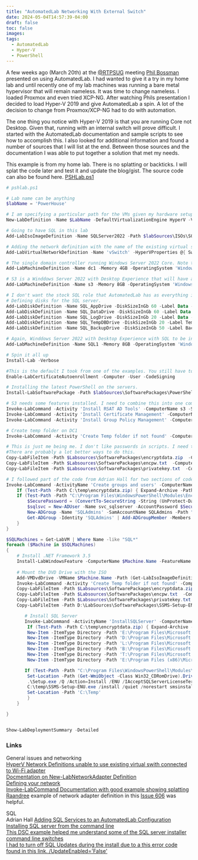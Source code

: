 ```yaml
---
title: "AutomatedLab Networking With External Switch"
date: 2024-05-04T14:57:39-04:00
draft: false
toc: false
images:
tags: 
  - AutomatedLab
  - Hyper-V
  - PowerShell
---
```


A few weeks ago (March 20th) at the [@RTPSUG](https://twitter.com/RTPSug) meeting [Phil Bossman](https://twitter.com/Schlauge) presented on using AutomatedLab. I had wanted to give it a try in my home lab and 
until recently one of my lab machines was running a bare metal hypervisor that will remain nameless. It was time to change nameless. I loaded Proxmox and even tried XCP-NG. 
After watching Phils presentation I decided to load Hyper-V 2019 and give AutomatedLab a spin. A lot of the decision to change from Proxmox/XCP-NG had to do with automation. 

The one thing you notice with Hyper-V 2019 is that you are running Core not Desktop. Given that, running with an internal switch will prove difficult. I started with the AutomatedLab documentation and sample scripts 
to see how to accomplish this. I also looked for additional information and found a number of sources that I will list at the end. Between those sources and the documentation I 
was able to put together a solution that met my needs. 

This example is from my home lab. There is no splatting or backticks. I will splat the code later and test it and update the blog/gist. 
The source code can also be found here. [PSHLab.ps1](https://gist.github.com/glsc251/6269ce9c263a0409bf4e9c3209acb3de)

```PowerShell
# pshlab.ps1

# Lab name can be anything
$labName = 'PowerHouse'

# I am specifying a particular path for the VMs given my hardware setup.
New-LabDefinition -Name $LabName -DefaultVirtualizationEngine HyperV -VmPath D:\automatedlab-vms

# Going to have SQL in this lab
Add-LabIsoImageDefinition -Name SQLServer2022 -Path $labSources\ISOs\SQLServer2022-x64-ENU.iso

# Adding the network definition with the name of the existing virtual switch and its connected adapter and the CIDR.
Add-LabVirtualNetworkDefinition -Name 'vSwitch' -HyperVProperties @{ SwitchType = 'External'; AdapterName = 'Ethernet' } -AddressSpace 10.10.10.0/24

# The single domain controller running Windows Server 2022 Core. Note this also has the Certificate Authority role for the domain.
Add-LabMachineDefinition -Name dc1 -Memory 4GB -OperatingSystem 'Windows Server 2022 Standard Evaluation' -Network 'vSwitch' -Roles RootDC, CARoot -DomainName Company.pri -IpAddress 10.10.10.16 -gateway 10.10.10.1 -VmGeneration 2

# S3 is a Winddows Server 2022 with Desktop Experience that will have all of the domain administration tools on it.
Add-LabMachineDefinition -Name s3 -Memory 8GB -OperatingSystem 'Windows Server 2022 Standard Evaluation (Desktop Experience)' -DomainName Company.pri -IpAddress 10.10.10.15 -gateway 10.10.10.1 -DNSServer1 10.10.10.16 -IsDomainJoined:$true -VmGeneration 2

# I don't want the stock SQL role that AutomatedLab has as everything is installed on C:.
# Defining disks for the SQL server.
Add-LabDiskDefinition -Name SQL_AppDrive -DiskSizeInGb 60 -Label Data -DriveLetter E -AllocationUnitSize 64kb
Add-LabDiskDefinition -Name SQL_DataDrive -DiskSizeInGb 60 -Label Data -DriveLetter D -AllocationUnitSize 64kb
Add-LabDiskDefinition -Name SQL_LogDrive -DiskSizeInGb 20 -Label Data -DriveLetter L -AllocationUnitSize 64kb
Add-LabDiskDefinition -Name SQL_TempDBDrive -DiskSizeInGb 20 -Label TempDB -DriveLetter T -AllocationUnitSize 64kb
Add-LabDiskDefinition -Name SQL_BackupDrive -DiskSizeInGb 50 -Label Backup -DriveLetter B -AllocationUnitSize 64kb

# Again, Winddows Server 2022 with Desktop Experience with SQL to be installed. 
Add-LabMachineDefinition -Name SQL1 -Memory 8GB -OperatingSystem 'Windows Server 2022 Standard Evaluation (Desktop Experience)' -DomainName Company.pri -IpAddress 10.10.10.12 -gateway 10.10.10.1 -DNSServer1 10.10.10.16 -IsDomainJoined:$true -Disk SQL_AppDrive,SQL_DataDrive,SQL_LogDrive,SQL_TempDBDrive,SQL_BackupDrive -VmGeneration 2

# Spin it all up
Install-Lab -Verbose

#This is the default I took from one of the examples. You still have to enable PKI in the Domain Controller and Default Domain GPOs. At this time I have not automated that if it is even possible.
Enable-LabCertificateAutoenrollment -Computer -User -CodeSigning

# Installing the latest PowerShell on the servers.
Install-LabSoftwarePackage -Path $labSources\SoftwarePackages\PowerShell-7.4.2-win-x64.msi -ComputerName dc1, s3 -CommandLine '/quiet ADD_EXPLORER_CONTEXT_MENU_OPENPOWERSHELL=1 ADD_FILE_CONTEXT_MENU_RUNPOWERSHELL=1 ENABLE_PSREMOTING=1 REGISTER_MANIFEST=1 USE_MU=1 ENABLE_MU=1 ADD_PATH=1'

# S3 needs some features installed. I need to combine this into one command.
Invoke-LabCommand -Activity 'Install RSAT AD Tools' -ComputerName s3 -ScriptBlock { Add-WindowsFeature RSAT-AD-Tools -IncludeAllSubFeature }
Invoke-LabCommand -Activity 'Install Certificate Management' -ComputerName s3 -ScriptBlock { Add-WindowsFeature RSAT-ADCS-Mgmt }
Invoke-LabCommand -Activity 'Install Group Policy Management' -ComputerName s3 -ScriptBlock { Add-WindowsFeature GPMC }

# Create temp folder on DC1
Invoke-LabCommand -Activity 'Create Temp folder if not found' -ComputerName (get-labvm | Where Name -match "dc*" | select -ExpandProperty Name) -ScriptBlock { If (-not (Test-Path -Path C:\Temp)) {New-Item -Path C:\ -Name Temp -ItemType Directory} }

# This is just me being me. I don't like passwords in scripts. I need to add the code to remove these files from the temp folder.
#There are probably a lot better ways to do this.
Copy-LabFileItem -Path $Labsources\SoftwarePackages\encryptdata.zip  -ComputerName (get-labvm | Where Name -match "dc*" | select -ExpandProperty Name) -DestinationFolderPath C:\temp
Copy-LabFileItem -Path $Labsources\SoftwarePackages\encpw.txt  -ComputerName (get-labvm | Where Name -match "dc*" | select -ExpandProperty Name) -DestinationFolderPath C:\temp
Copy-LabFileItem -Path $Labsources\SoftwarePackages\privatekey.txt  -ComputerName (get-labvm | Where Name -match "dc*" | select -ExpandProperty Name) -DestinationFolderPath C:\temp

# I followed part of the code from Adrian Hall for two sections of code below. See the links below for his article.
Invoke-LabCommand -ActivityName 'Create groups and users' -ComputerName (get-labvm | Where Name -match "dc*" | select -ExpandProperty Name) -ScriptBlock {
    If (Test-Path -Path C:\temp\encryptdata.zip) { Expand-Archive -Path C:\temp\encryptdata.zip -DestinationPath "C:\Program Files\WindowsPowerShell\Modules" -Force }
    If (Test-Path -Path "C:\Program Files\WindowsPowerShell\Modules\EncryptData") {
        $SecurePassword = (ConvertTo-SecureString -String (UnProtect-Data -Data (Get-Content C:\temp\encpw.txt) -PrivateKey (Get-Content C:\Temp\privatekey.txt)) -AsPlainText -Force)
        $sqlsvc = New-ADUser -Name svc_sqlserver -AccountPassword $SecurePassword -Path "CN=Users,DC=Company,DC=Pri" -Enabled $true -PassThru
        New-ADGroup -Name 'SQLAdmins' -SamAccountName SQLAdmins -Path "CN=Users,DC=Company,DC=Pri" -GroupScope Domain -GroupCategory Security -DisplayName 'SQL Admins'
        Get-ADGroup -Identity 'SQLAdmins' | Add-ADGroupMember -Members @($sqlsvc,'domain admins') -PassThru
    }
}

$SQLMachines = Get-LabVM | Where Name -like "SQL*"
foreach ($Machine in $SQLMachines)
{
    # Install .NET Framework 3.5
    Install-LabWindowsFeature -ComputerName $Machine.Name -FeatureName Net-Framework-Core
 
    # Mount the DVD Drive with the ISO 
    Add-VMDvdDrive -VMName $Machine.Name -Path (Get-LabIsoImageDefinition | Where Name -Match "SQLServer2022" | Select -ExpandProperty Path)
    Invoke-LabCommand -Activity 'Create Temp folder if not found' -ComputerName $Machine.Name -ScriptBlock { If (-not (Test-Path -Path C:\Temp)) {New-Item -Path C:\ -Name Temp -ItemType Directory} }
    Copy-LabFileItem -Path $Labsources\SoftwarePackages\encryptdata.zip  -ComputerName $Machine.Name -DestinationFolderPath C:\temp
    Copy-LabFileItem -Path $Labsources\SoftwarePackages\encpw.txt  -ComputerName $Machine.Name -DestinationFolderPath C:\temp
    Copy-LabFileItem -Path $Labsources\SoftwarePackages\privatekey.txt  -ComputerName $Machine.Name -DestinationFolderPath C:\temp
    Copy-LabFileItem -Path D:\LabSources\SoftwarePackages\SSMS-Setup-ENU.exe -DestinationFolderPath C:\Temp -ComputerName $Machine.Name

       # Install SQL Server
       Invoke-LabCommand -ActivityName 'InstallSQLServer' -ComputerName $Machine.Name -ScriptBlock {
        If (Test-Path -Path C:\temp\encryptdata.zip) { Expand-Archive -Path C:\temp\encryptdata.zip -DestinationPath "C:\Program Files\WindowsPowerShell\Modules" -Force }
        New-Item -ItemType Directory -Path 'E:\Program Files\Microsoft SQL Server\MSSQL'
        New-Item -ItemType Directory -Path 'D:\Program Files\Microsoft SQL Server\'
        New-Item -ItemType Directory -Path 'L:\Program Files\Microsoft SQL Server\MSSQL\Data'
        New-Item -ItemType Directory -Path 'B:\Program Files\Microsoft SQL Server\MSSQL\Backup'
        New-Item -ItemType Directory -Path 'T:\Program Files\Microsoft SQL Server\MSSQL\Data'
        New-Item -ItemType Directory -Path 'E:\Program Files (x86)\Microsoft SQL Server\'

       If (Test-Path -Path "C:\Program Files\WindowsPowerShell\Modules\EncryptData") {
        Set-Location -Path (Get-WmiObject -Class Win32_CDRomDrive).Drive
        .\Setup.exe /Q /Action=Install /ENU /IAcceptSQLServerLicenseTerms /InstanceName='MSSQLSERVER' /ErrorReporting=0 /InstallSQLDataDir='D:\Program Files\MSSQL\Data' /SQLUserDBDir='D:\Program Files\MSSQL\Data' SQLUserDBLogDir='L:\Program Files\MSSQL\Log' /SQLTempDBDir='T:\Program Files\MSSQL\Data\TempDB' /SQLTempDBLogDir='T:\Program Files\MSSQL\Log\TempDB' /SQLBackupDir='B:\Program Files\MSSQL\Backup' /Features='SQLENGINE,Tools' /InstanceID='MSSQLSERVER' /UpdateEnabled='False' /InstallSharedDir='E:\Program Files\Microsoft SQL Server' /InstallSharedWOWDir='E:\Program Files (x86)\Microsoft SQL Server' /InstanceDir='E:\Program Files\Microsoft SQL Server' /SQLCollation='SQL_Latin1_General_CP1_CI_AS' /AgtSvcStartupType=Disabled /BrowserSvcStartupType=Disabled /SQLSvcAccount=Company\svc_sqlserver /SQLSvcPassword=(UnProtect-Data -Data (Get-Content C:\temp\encpw.txt) -PrivateKey (Get-Content C:\Temp\privatekey.txt)) /SQLSvcStartupType=Automatic /SQLSysAdminAccounts=Company\SQLAdmins /SQMReporting=0 /FilestreamLevel=0 /TCPEnabled=1
        C:\temp\SSMS-Setup-ENU.exe /install /quiet /norestart smsinstallroot='E:\Program Files (x86)\Microsoft SQL Server\Server Management Studio 20'
        Set-Location -Path 'C:\Temp'
        }
    }

}


Show-LabDeploymentSummary -Detailed

```
### Links

General issues and networking  
[HyperV Network Definitions unable to use existing virtual swith connected to Wi-Fi adapter](https://github.com/AutomatedLab/AutomatedLab/issues/387)  
[Docmentation on New-LabNetworkAdapter Definition](https://automatedlab.org/en/latest/AutomatedLabDefinition/en-us/New-LabNetworkAdapterDefinition/)  
[Defining your network](https://automatedlab.org/en/latest/Wiki/Basic/networksandaddresses/#Simple%20Network%20Definition)  
[Invoke-LabCommand Documentation with good example showing splatting](https://automatedlab.org/en/latest/AutomatedLabCore/en-us/Invoke-LabCommand/)  
[Raandree](https://github.com/raandree) example of network adapter definition in this [Issue 606](https://github.com/AutomatedLab/AutomatedLab/issues/606) was helpful.  
  
SQL  
Adrian Hall [Adding SQL Services to an AutomatedLab Configuration](https://shellmonger.wordpress.com/2014/12/31/adding-sql-services-to-an-automatedlab-configuration/)  
[Installing SQL server from the command line](https://learn.microsoft.com/en-us/sql/database-engine/install-windows/install-sql-server-from-the-command-prompt?view=sql-server-ver16&redirectedfrom=MSDN)  
[This DSC example helped me understand some of the SQL server installer command line switches](https://github.com/dsccommunity/SqlServerDsc/issues/1254)  
[I had to turn off SQL Updates during the install due to a this error code found in this link. /UpdateEnabled='False' ](https://learn.microsoft.com/en-us/answers/questions/1501232/sqlserver2019-or-server2022-fails-with-error-proce)  

